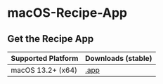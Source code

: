 # macOS-Recipe-App

## Get the Recipe App

| Supported Platform | Downloads (stable)      |
| -------------------| ------------------------|
|  macOS 13.2+ (x64) | [.app](https://github.com/RoyAtaya/macOS-Recipe-App/releases/download/v1.0.0/macOS.Recipe.App.zip)                  |
